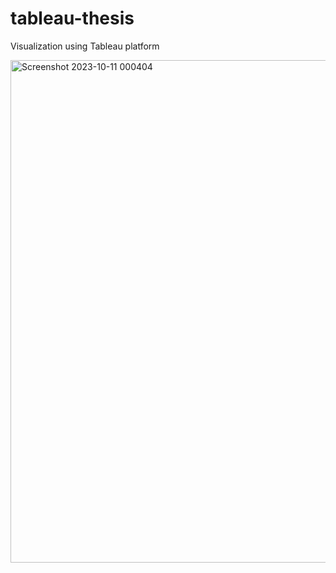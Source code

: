# tableau-thesis
Visualization using Tableau platform

<img width="804" alt="Screenshot 2023-10-11 000404" src="https://github.com/rizwinsalam/tableau-thesis/assets/152194804/de37a6cc-047f-43f2-80b0-0e9e3c66f755">
